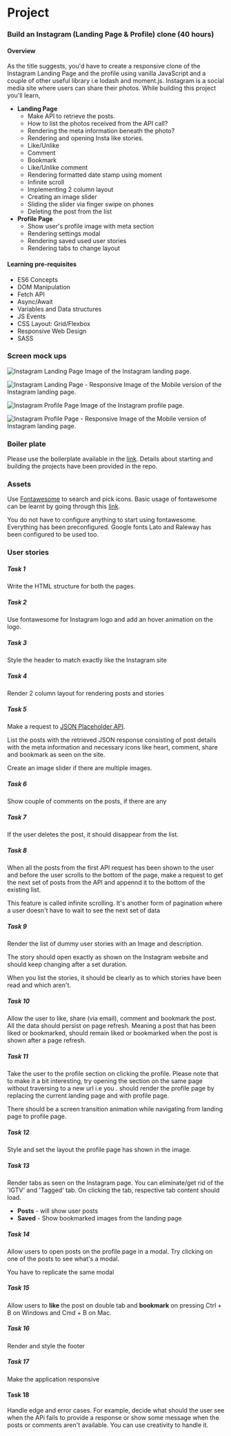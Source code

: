 
# Project

### Build an Instagram (Landing Page & Profile) clone  (40 hours)
#### Overview
As the title suggests, you'd have to create a responsive clone of the Instagram Landing Page and the profile using vanilla JavaScript and a couple of other useful library i.e lodash and moment.js. Instagram is a social media site where users can share their photos. While building this project you'll learn,

- **Landing Page**
	- Make API to retrieve the posts.
	- How to list the photos received from the API call?
	- Rendering the meta information beneath the photo?
	- Rendering and opening Insta like stories.
	- Like/Unlike
	- Comment
	- Bookmark
	- Like/Unlike comment
	- Rendering formatted date stamp using moment
	- Infinite scroll
	- Implementing 2 column layout
	- Creating an image slider
	- Sliding the slider via finger swipe on phones
	- Deleting the post from the list
- **Profile Page**
	- Show user's profile image with meta section
	- Rendering settings modal
	- Rendering saved used user stories
	- Rendering tabs to change layout


#### Learning pre-requisites
- ES6 Concepts
- DOM Manipulation
- Fetch API
- Async/Await
- Variables and Data structures
- JS Events
- CSS Layout: Grid/Flexbox
- Responsive Web Design
- SASS

### Screen mock ups
![Instagram Landing Page](insta.png)
Image of the Instagram landing page.

![Instagram Landing Page - Responsive](insta_resp.png)
Image of the Mobile version of the Instagram landing page.

![Instagram Profile Page](insta_profile.png)
Image of the Instagram profile page.

![Instagram Profile Page - Responsive](insta_profile_resp.png)
Image of the Mobile version of Instagram landing page.

### Boiler plate
Please use the boilerplate available in the [link](week_2/insta_clone). Details about starting and building the projects have been provided in the repo.

### Assets
Use [Fontawesome](https://fontawesome.com/icons) to search and pick icons. Basic usage of fontawesome can be learnt by going through this [link](https://fontawesome.com/how-to-use/on-the-web/referencing-icons/basic-use).

You do not have to configure anything to start using fontawesome. Everything has been preconfigured. Google fonts Lato and Raleway has been configured to be used too.

### User stories
##### Task 1
Write the HTML structure for both the pages.

##### Task 2
Use fontawesome for Instagram logo and add an hover animation on the logo.

##### Task 3
Style the header to match exactly like the Instagram site

##### Task 4
Render 2 column layout for rendering posts and stories

##### Task 5
Make a request to [JSON Placeholder API](https://jsonplaceholder.typicode.com/photos).

List the posts with the retrieved JSON response consisting of post details with the meta information and necessary icons like heart, comment, share and bookmark as seen on the site.

Create an image slider if there are multiple images.

##### Task 6
Show couple of comments on the posts, if there are any

##### Task 7
If the user deletes the post, it should disappear from the list.

##### Task 8
When all the posts from the first API request has been shown to the user and before the user scrolls to the bottom of the page, make a request to get the next set of posts from the API and appennd it to the bottom of the existing list.

This feature is called infinite scrolling. It's another form of pagination where a user doesn't have to wait to see the next set of data

##### Task 9
Render the list of dummy user stories with an Image and description.

The story should open exactly as shown on the Instagram website and should keep changing after a set duration.

When you list the stories, it should be clearly as to which stories have been read and which aren't.

##### Task 10
Allow the user to like, share (via email), comment and bookmark the post. All the data should persist on page refresh. Meaning a post that has been liked or bookmarked, should remain liked or bookmarked when the post is shown after a page refresh.

##### Task 11
Take the user to the profile section on clicking the profile. Please note that to make it a bit interesting, try opening the section on the same page without traversing to a new url i.e you . should render the profile page by replacing the current landing page and with profile page.

There should be a screen transition animation while navigating from landing page to profile page.

##### Task 12
Style and set the layout the profile page has shown in the image.

##### Task 13
Render tabs as seen on the Instagram page. You can eliminate/get rid of the 'IGTV' and 'Tagged' tab. On clicking the tab, respective tab content should load.

- **Posts** - will show user posts
- **Saved** - Show bookmarked images from the landing page

##### Task 14
Allow users to open posts on the profile page in a modal. Try clicking on one of the posts to see what's a modal.

You have to replicate the same modal

##### Task 15
Allow users to **like** the post on double tab and **bookmark** on pressing Ctrl + B on Windows and Cmd + B on Mac.

##### Task 16
Render and style the footer

##### Task 17
Make the application responsive

#### Task 18
Handle edge and error cases. For example, decide what should the user see when the APi fails to provide a response or show some message when the posts or comments aren't available. You can use creativity to handle it.
